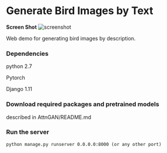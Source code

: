 # Generate Bird Images by Text

**Screen Shot**
![screenshot](https://github.com/gyxoned/bird_demo/blob/master/static/img/screen.png)

Web demo for generating bird images by description.

### Dependencies
python 2.7

Pytorch

Django 1.11

### Download required packages and pretrained models
described in AttnGAN/README.md

### Run the server
``python manage.py runserver 0.0.0.0:8000 (or any other port)``
